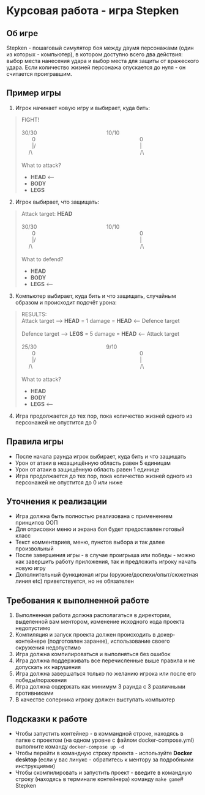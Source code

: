# Курсовая работа - игра Stepken
## Об игре
Stepken - пошаговый симулятор боя между двумя персонажами (один из которых - компьютер), в котором доступно всего два действия: выбор места нанесения удара и выбор места для защиты от вражеского удара.
Если количество жизней персонажа опускается до нуля - он считается проигравшим.
## Пример игры
1. Игрок начинает новую игру и выбирает, куда бить:
> FIGHT!</br></br>
> 30/30                    10/10</br>
>    0                              0</br>
>    |/                              \|</br>
>   /\                               /\ </br></br>
> What to attack?
> + **HEAD** <--
> + **BODY**
> + **LEGS**
2. Игрок выбирает, что защищать:
> Attack target: **HEAD**</br></br>
> 30/30                    10/10</br>
>    0                              0</br>
>    |/                              \|</br>
>   /\                               /\ </br></br>
> What to defend?
> + **HEAD**
> + **BODY**
> + **LEGS** <--
3. Компьютер выбирает, куда бить и что защищать, случайным образом и происходит подсчёт урона:
> RESULTS:</br>
> Attack target --> **HEAD** = 1 damage = **HEAD** <-- Defence target</br></br>
> Defence target --> **LEGS** = 5 damage = **HEAD** <-- Attack target</br></br>
> 25/30                    9/10</br>
>    0                              0</br>
>    |/                              \|</br>
>   /\                               /\ </br></br>
> What to attack?
> + **HEAD**
> + **BODY**
> + **LEGS** <--
4. Игра продолжается до тех пор, пока количество жизней одного из персонажей не опустится до 0
## Правила игры
+ После начала раунда игрок выбирает, куда бить и что защищать
+ Урон от атаки в незащищённую область равен 5 единицам
+ Урон от атаки в защищённую область равен 1 единице
+ Игра продолжается до тех пор, пока количество жизней одного из персонажей не опустится до 0 или ниже
## Уточнения к реализации
+ Игра должна быть полностью реализована с применением принципов ООП
+ Для отрисовки меню и экрана боя будет предоставлен готовый класс
+ Текст комментариев, меню, пунктов выбора и так далее произвольный
+ После завершения игры - в случае проигрыша или победы - можно как завершить работу приложения, так и предложить игроку начать новую игру
+ Дополнительный функционал игры (оружие/доспехи/опыт/сюжетная линия etc) приветствуется, но не обязателен
## Требования к выполненной работе
1. Выполненная работа должна располагаться в директории, выделенной вам ментором, изменение исходного кода проекта недопустимо
2. Компиляция и запуск проекта должен происходить в докер-контейнере (подготовлен заранее), использование своего окружения недопустимо
3. Игра должна компилироваться и выполняться без ошибок 
4. Игра должна поддерживать все перечисленные выше правила и не допускать их нарушения
5. Игра должна завершаться только по желанию игрока или после его победы/поражения
6. Игра должна содержать как минимум 3 раунда с 3 различными противниками
7. В качестве соперника игроку должен выступать компьютер
## Подсказки к работе
+ Чтобы запустить контейнер - в коммандной строке, находясь в папке с проектом (на одном уровне с файлом docker-compose.yml) выполните команду `docker-compose up -d`
+ Чтобы перейти в командную строку проекта - используйте **Docker desktop** (если у вас линукс - обратитесь к ментору за подробными инструкциями)
+ Чтобы скомпилировать и запустить проект - введите в командную строку (находясь в терминале контейнера) команду `make game`# Stepken
